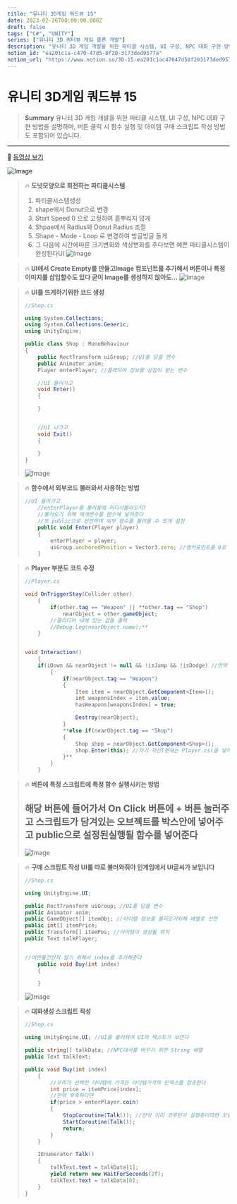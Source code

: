 ```yaml
---
title: "유니티 3D게임 쿼드뷰 15"
date: 2023-02-26T00:00:00.000Z
draft: false
tags: ["C#", "UNITY"]
series: ["유니티 3D 쿼터뷰 게임 클론 개발"]
description: "유니티 3D 게임 개발을 위한 파티클 시스템, UI 구성, NPC 대화 구현 방법을 설명하며, 버튼 클릭 시 함수 실행 및 아이템 구매 스크립트 작성 방법도 포함되어 있습니다."
notion_id: "ea201c1a-c470-47d5-8f20-3173ded9577a"
notion_url: "https://www.notion.so/3D-15-ea201c1ac47047d58f203173ded9577a"
---
```


# 유니티 3D게임 쿼드뷰 15

> **Summary**
> 유니티 3D 게임 개발을 위한 파티클 시스템, UI 구성, NPC 대화 구현 방법을 설명하며, 버튼 클릭 시 함수 실행 및 아이템 구매 스크립트 작성 방법도 포함되어 있습니다.

---

🎥 [동영상 보기](https://www.youtube.com/watch?v=r27DFyivQCY&list=PLO-mt5Iu5TeYkrBzWKuTCl6IUm_bA6BKy&index=15)

![Image](https://prod-files-secure.s3.us-west-2.amazonaws.com/09ccd4d5-876c-4bba-bbdf-cc77a0a11257/7df5f06e-f442-436b-8883-9d0aae1a41ff/Untitled.png?X-Amz-Algorithm=AWS4-HMAC-SHA256&X-Amz-Content-Sha256=UNSIGNED-PAYLOAD&X-Amz-Credential=ASIAZI2LB4664VMS37MH%2F20250724%2Fus-west-2%2Fs3%2Faws4_request&X-Amz-Date=20250724T102250Z&X-Amz-Expires=3600&X-Amz-Security-Token=IQoJb3JpZ2luX2VjEAIaCXVzLXdlc3QtMiJIMEYCIQCDi7d6o1Q918zdX%2FxWTew%2Fy%2BaFrT9zj%2BWaux0kxOr6KwIhAOf%2FdGJUPVk2D8szxIiu7jiAEC1a4Qrk7VZgoGh84XJeKv8DCCoQABoMNjM3NDIzMTgzODA1IgyTbBvZENwdO8qLExAq3AMBRBeFMoSePocZIhHpx%2Baoydbg653yw4WJhBo5wMaVgxd%2FYDOj24%2FNOZcHpepL%2B6VN%2BpuJeIsL7ZIySj0SMe5oppL8MYGUgtGkPLLQAltOwWd2f4H0jaO2kalxdm9r1n5tYknW3DE8i784etBl6hNRKgveeJLkSeL72MgwmZrVg8taSRqch%2BixU0ClO%2BfQT1moymYsgvDEye23fQ%2Fqrb%2FoLDuFliXqPBzglMTmRyozvJsm%2Bp30vYEqvl40ROh50uRET629dgcHfqVaEp8LFT5VXjaeSzll39WJVO4M2WfqZzN4TkB2qTMecTzxMtZuz%2BI4fmmDMYOvzRU0ZXhziuPny1sMwkQW4YDCq7l2mz5KlBcnV%2BT%2FU6HivZ7BE5p7ZID70wBFQ%2BY6LdTRBqscytlE%2BWEUTKq59LCn1JbeteZR2louVq5dsKzmPqP4KAhZFDQhPtlNxmUCvs%2BwRG7YRb12qzA5%2FxQJktcdMaZ6vTNlYhfCruUnPopXNHv9S25Luygg8X9xpW8ekNIkTPpmhCoTLCjh97r73gekgWrdcORoimX0uZdU83FrGLa0Lla%2Bh9uoK6Vsq3i8Jg7VMBEoG7qJznXb6j7GIdBLxJi%2Fo%2BjGcg3MMIX49f2pSX7%2B1DCB9ofEBjqkASbP3Y0DT5zWu2h9Qehp%2FJmKDaqefWv2sJtDqg0iI8iq%2FEFlHX5NetZIZTljMRf4tMwkAU1OlQ67UKIAgrNVYyhY%2BuqF0MVTIL90REKhKrvwBGKvwEj%2B18bBVS6%2B3D7NizSMH07FX9s0eqK08ev1qDeeqnWz%2B3aZNtsPqE7oe%2F1CASVMycajfPevsHhEusknscxzFXbXoMtViqA7Xz0jXfLYHJBw&X-Amz-Signature=dc77de8e2d5fd64eb385842645da04b1ee92a50be9be186fa43ef8436bbbab3e&X-Amz-SignedHeaders=host&x-amz-checksum-mode=ENABLED&x-id=GetObject)

> 🔥 **도넛모양으로 회전하는 파티클시스템**
> 1. 파티클시스템생성
> 1. shape에서 Donut으로 변경
> 1. Start Speed 0 으로 고정하여 흩뿌리지 않게
> 1. Shpae에서 Radius와 Donut Radius 조절
> 1. Shape - Mode - Loop 로 변경하여 빙글빙글 돌게
> 1. 그 다음에 시간에따른 크기변화와 색상변화를 주다보면 예쁜 파티클시스템이 완성된다UI
> ![Image](https://prod-files-secure.s3.us-west-2.amazonaws.com/09ccd4d5-876c-4bba-bbdf-cc77a0a11257/fb182a9a-4421-489e-9dde-69962a12cb00/Untitled.png?X-Amz-Algorithm=AWS4-HMAC-SHA256&X-Amz-Content-Sha256=UNSIGNED-PAYLOAD&X-Amz-Credential=ASIAZI2LB466UF4VDF4L%2F20250724%2Fus-west-2%2Fs3%2Faws4_request&X-Amz-Date=20250724T102251Z&X-Amz-Expires=3600&X-Amz-Security-Token=IQoJb3JpZ2luX2VjEAIaCXVzLXdlc3QtMiJHMEUCIQCndNBOwgNqyY%2BIZ4%2FCqojbfba43%2BYZc%2B89lHi%2FI78HdgIgNc4xyGPLU0L8qkNYR9MR8lPdlB%2B47o1TNemA5nBrgT8q%2FwMIKhAAGgw2Mzc0MjMxODM4MDUiDN1CsW7B%2BG%2BvuW1pNircA1wkFD9mXS2eOfVrDewMnizF1t%2B6PolekeDsdmj5QG8JQqUOux8LIX14ZDv053pD7o3hO7y%2BSGkX%2FSnBs3fczn4hTiOhP4mG0Vsli5mJrgNU03vwTOnY6XHaUJsNNe%2B%2BR0hTfwKRIwh6uuCKfSlg6WHHTkwS2M0tzNUeMz55YDY%2B5oqRPnQ%2FXeShU1EKj9IlhODYniJ85w8%2FYuv76lIRx2FzwGKWT6FlwSJvHDYRtCGJsznx4%2BvYO80z9vlgKUaX1ua5mJ649YbwGBTlPDmFyV1tUFXmJFjcXDZRxJWSFBgmik86Mf%2Brk%2Btw3%2Bb7ZLGPoqZ8q5B5IAh6pG6c2EuLtbH7M5e4pffS%2BjgwDoRbItvsYBa%2FU0CyA8wLtyy44irvOlFQncqorXLjqB%2F%2F6Aum7VWcxB6Mkw3EvMrY5s3znugqzeyawU36mVIxIO0K85FkXY6DBp3ZrK3nS%2Bl9SlvOHqXBfHSm7Pe%2FmbexzpEb5ftwv4Uh4TX7ctSLqaHzyI0JfpO1fysLk%2Frf4cgekBYBykYg3qPlFp0dLbPoNOwZzdpJ37akxCeSNoU%2FIk0Zi7%2B%2BH5GrbvastvsNRyHqaHmNv%2FgxyABgobHR5JawaQ7HbrPmODZQt4MccFHXCRH5MMf2h8QGOqUB2wHYF8c2QqHPFbt9B8Ui7FvXXMUJKXq9zFx7Vxu7vrzNGmImRmH1VCYHQEM%2BwYyRQnjmMB4K57%2BLHYV2KtrF5EEgA2YpLkJHFlQybVHvQlRD5x3cejSCTWZyj5Edn4M%2FnUnjqrmwz7xMcXCSk6jTFiPIQlKB8G%2Bm3nzIovf0ZcKi8E7d5tKiCrBG%2BJfyF6%2Fqxj6ewK2O7Ld79KJjUP8VfWF817XE&X-Amz-Signature=2c7752ff6c74d50b397921e234afd7b217a073fffa21b34e310e66a4d850e1c8&X-Amz-SignedHeaders=host&x-amz-checksum-mode=ENABLED&x-id=GetObject)
>
>

> 🔥 **UI에서 Create Empty를 만들고Image 컴포넌트를 추가해서 버튼이나 특정이미지를 삽입할수도 있다 굳이 Image를 생성하지 않아도…**
> ![Image](https://prod-files-secure.s3.us-west-2.amazonaws.com/09ccd4d5-876c-4bba-bbdf-cc77a0a11257/47a5e046-92fc-449d-9a9e-59e6e557d53e/Untitled.png?X-Amz-Algorithm=AWS4-HMAC-SHA256&X-Amz-Content-Sha256=UNSIGNED-PAYLOAD&X-Amz-Credential=ASIAZI2LB4665QTKODVM%2F20250724%2Fus-west-2%2Fs3%2Faws4_request&X-Amz-Date=20250724T102251Z&X-Amz-Expires=3600&X-Amz-Security-Token=IQoJb3JpZ2luX2VjEAIaCXVzLXdlc3QtMiJHMEUCIQCqsN8Pm0N65yqT4i%2FdHBlRdKQEO8OcHQuYbHCCE%2F6A7QIgaOs4iy%2BZ00jtXueK4g8vW2%2ByoXKltm7KRpdXW3gGjosq%2FwMIKhAAGgw2Mzc0MjMxODM4MDUiDA0QG1XoBmcRvT5erircA%2FT%2BD70oZCOD98vuXqeIASOCsFe%2BPqgXaZxRvYqf1kelRAgzcn6KS14CwKQ58v5q1%2B8bt7pEbNv0WdpyBsrP7haf%2FYQn1zgZiDw1tGiChId0FCFkqfr6dqsz4WNo1TeAP3FMexOvA4KZTZ%2BdZO9mse41V68wctEAUuDJK8xJl2K2E2rmAiaFP4naLyNfBc55zMyykI5qG%2FUBbc7t6OgrZKsWUXVxq9eOH6C8FSTI5MtIJIL4ayqgXOF5Z2mvltIMfwR%2BJgwsmm8y3r%2Fu3hg%2B1moF7susvRbmt1HBg965TqOLWH7tK%2FT0PKW7IRK5g9%2F0C%2FYqIzI5%2FDkQs0oCUxLg8yq0JggHrBdcqMZmviSAj9VdrCsOCcTZBXoOHOlGPa%2B%2BoAi4Q9mjYv7rCqqMkK17QcmtU%2BJipuNoownqklXeaB7ir5BKLSjWKVhzC34ME9NLL7HFsgn77JE1gSoyFYdLhGrLbtPuMiAmR4uLHIaNhKnWtdO9UW8oiC%2FADsCpyx1tdbrbVInbkypMlgBdyOf%2BfGmU%2FbCqnUMbVLQPj633nUfZvCi3180hXJXXG6H%2F2dN7lZEwHSaD2z8OMP%2F968hcXwik10jo3UU9K%2FZqy6T7avs5x57st%2B8QgTQQDjbyMKj2h8QGOqUBXv3vjaSgUrxpg1NvO%2BecLm9R3gG082mRp9flua7H%2FKrfYWh11jyF%2BqbgUXu4K4AXIrLw1vBB92wlLhV5UnymIOYnmRP7UrWr7qZNkk0DjEAokfvT683%2BjrLspXJK1n8jZLuqmVzAKHdQmIycE2TYCx4mwDazNuSDmyCmAHoCQx%2BNIrU3woVFjYvNJnIJKnfQRA62hQ959RLfN0AnDMDkq9cv1GEj&X-Amz-Signature=83c6131d83b012cca1bfd68e524d293a576a1a4379a78af9ec44e8e1b112fbbe&X-Amz-SignedHeaders=host&x-amz-checksum-mode=ENABLED&x-id=GetObject)
>
>

> 🔥 **UI를 뜨게하기위한 코드 생성**
> ```c#
> //Shop.cs
>
> using System.Collections;
> using System.Collections.Generic;
> using UnityEngine;
>
> public class Shop : MonoBehaviour
> {
>     public RectTransform uiGroup; //UI를 담을 변수
>     public Animator anim;
>     Player enterPlayer; //플레이어 정보를 상점이 받는 변수
>
>     //UI 들어가고
>     void Enter()
>     {
>
>     }
>
>
>     //UI 나가고
>     void Exit()
>     {
>
>     }
> }
> ```
>
> ![Image](https://prod-files-secure.s3.us-west-2.amazonaws.com/09ccd4d5-876c-4bba-bbdf-cc77a0a11257/9dc66431-f34b-4536-b4bf-a4ec40ecd727/Untitled.png?X-Amz-Algorithm=AWS4-HMAC-SHA256&X-Amz-Content-Sha256=UNSIGNED-PAYLOAD&X-Amz-Credential=ASIAZI2LB466QAE7KTCV%2F20250724%2Fus-west-2%2Fs3%2Faws4_request&X-Amz-Date=20250724T102252Z&X-Amz-Expires=3600&X-Amz-Security-Token=IQoJb3JpZ2luX2VjEAIaCXVzLXdlc3QtMiJIMEYCIQD%2FPwctCHsdB2k5XT6DZoH6Fof0Hmc4%2Burljs4nC1qlkQIhAK7ylra%2B4U31fCndbo%2B2i8zCdqvLrUYhWpiXyODsKYJ0Kv8DCCoQABoMNjM3NDIzMTgzODA1IgyaFCviKfsWfm20NiQq3ANuKb6UG9ELiTkBor8ZE%2BAMlCIHA%2FfcviYNhCqWjVrqShxkXQg3cFSwtreviFdGu40E1vDF0UcuEDq9I%2FjkMGnqvPhxryq1mCY71Oo2DYsuPgCX4y48eLF2ChG%2BAbFf2JQAKqdQ7D9mo5agiIJEXDIHpBkdojqv0%2BnE0R8DJ1Kd3U0C5EPoOTUHUScTfYBDjaW35mm4cgIUnLJVT5Nx2oika%2FgnzPMwnGMzRsu5WBqLtpO3XpWhxMmibS3IZtKK0RDjD2Myro3W%2BBOhh1a%2BqtErwPYT1pZw99VHZIcVg7242CyOas9EOGusnmhcyvy5vmt5%2B7xcr%2FfMetj1Nih2OW8PvC8ApWWauD5TKzS%2B6o7EYPoRtVmfmYJnCmuwDdAxZzWq1UxOQue2lkjrUUAxo4Qlqfa9hFsDxbxLULYWJWakTFZieCPZ3ZHwWb4JxbKrPNlFleY%2BcgCcrfA9rJC2A8RW%2BMJ9EBYfH0NHVhNEyo9XkU4MmULb0nYKWpp8jFbgHrjwLyG29W8BoFr1q2bplAO%2Foj2S1vw9r1pqaGerfKePdzAshEIjyGhsuapU8ue%2BhaKxWL36t7y4JR0bv8szA4wHyHKEOHJrqhI5BsOyz3bU4DqW3ua5bRE9b%2BmnYDC39YfEBjqkAYIZ5LODupGBiZ5tjyrbGkveA8HG%2BQvaXiVg1ki5QHiX1tIqc6jieEnHG7pLNs3kwUGvNQD5JUcV3pZUqSKhCRXTfkKp4HQo83s87HBMznQXIff9slM%2FES2%2FTysKJiOIfwqUmEws0VLEfSGZdeO9dpOYxGxLAaSC5IAjUmucJZyv8Oy6kQwef22%2FSWf8ad65tGsI8ZpV8TlXcWu%2BAnoGEgoZ4CG9&X-Amz-Signature=45dd3250ece2eeab7e228bb09e70c9c0569e87e6c9aebc80e39608e5582e497f&X-Amz-SignedHeaders=host&x-amz-checksum-mode=ENABLED&x-id=GetObject)
>
>

> 🔥 **함수에서 외부코드 불러와서 사용하는 방법**
> ```javascript
> //UI 들어가고
>     //enterPlayer를 불러올때 어디서불러오지?
>     //불러오기 위해 매개변수를 함수에 넣어준다
>     //또 public으로 선언하여 외부 함수를 불러올 수 있게 설정
>     public void Enter(Player player)
>     {
>         enterPlayer = player;
>         uiGroup.anchoredPosition = Vector3.zero; //앵커포인트를 0로 고정하여 화면 중앙에
>     }
> ```
>
>

> 🔥 **Player 부분도 코드 수정**
> ```c#
> //Player.cs
>
> void OnTriggerStay(Collider other) 
>     {
>         if(other.tag == "Weapon" || **other.tag == "Shop")
>             nearObject = other.gameObject;
>         //콜라디어 내에 있는 값들 출력
>         //Debug.Log(nearObject.name);**
>     }
>
>
> void Interaction()
>     {
>     if(iDown && nearObject != null && !isJump && !isDodge) //만약 아이템이 눌린상태라면 (e가눌린상태라면)
>         {
>             if(nearObject.tag == "Weapon")
>             {
>                 Item item = nearObject.GetComponent<Item>();
>                 int weaponsIndex = item.value;
>                 hasWeapons[weaponsIndex] = true;
>
>                 Destroy(nearObject);
>             }
>             **else if(nearObject.tag == "Shop")
>             {
>                 Shop shop = nearObject.GetComponent<Shop>();
>                 shop.Enter(this); //자기 자신(현재는 Player.cs)을 넣어준다
>             }**
>         }
>     }
> ```
>
>

> 🔥 **버튼에 특정 스크립트에 특정 함수 실행시키는 방법**
> ## 해당 버튼에 들어가서 On Click 버튼에 + 버튼 눌러주고 스크립트가 담겨있는 오브젝트를 박스안에 넣어주고 public으로 설정된실행될 함수를 넣어준다
>
> ![Image](https://prod-files-secure.s3.us-west-2.amazonaws.com/09ccd4d5-876c-4bba-bbdf-cc77a0a11257/43ca8874-163f-459b-bc42-117f0f09cd94/Untitled.png?X-Amz-Algorithm=AWS4-HMAC-SHA256&X-Amz-Content-Sha256=UNSIGNED-PAYLOAD&X-Amz-Credential=ASIAZI2LB466UFAKJKSE%2F20250724%2Fus-west-2%2Fs3%2Faws4_request&X-Amz-Date=20250724T102253Z&X-Amz-Expires=3600&X-Amz-Security-Token=IQoJb3JpZ2luX2VjEAIaCXVzLXdlc3QtMiJHMEUCIQCpqV%2BOgaKSxKSIr7lWdv2IN7SPo7mijnwHypXVe7ryJgIgL%2BRQC1ntRqvWkFJGkWOA6%2FcHsaEjlG5RRqfACJachuAq%2FwMIKhAAGgw2Mzc0MjMxODM4MDUiDMiByRDt5Qw9bjWplSrcAw0sFQDPj%2Ff0T5W%2FGEl6iZ51GyllgMaky4sPaGa1UmSQsfyVahNYSRXcjZ%2B4%2F8KL8%2BlbKxrIZ9Qwd6Z0W1VEwr8qzE%2BIFTm6KlS7vLpvBzATB194QVZQRYEehwqMatQnin7RVtg6SOLhF4PuP2Z9AD%2F5erO2qFjb3wh%2BjCGm89GSgYTKPuz8CTlH0snzyLRMyZYO2VNBMGJhDvh2h7WTmkWL7xjsqSAEWIdb4nPI1rYI3b44YE%2Fdy8zU813nbgGOhHbu0KCSGR7bA12ZFvqMG37PQeFLr9B5I4Gpi5qM4Vn2w%2B%2BQ%2Fp0fyO4jDbaeddBz6c3%2BBKQW8jjbPNFOvexnuGQjlztKvuW%2BpxnSVlqyG4My2PNQbqCyemWQyPm39GZPQpc9UYvvaf02f0GA3KEMLH2v7JpCfSOqsXO4llp7n%2BWrDXzoqTaPkwhAXxhawSoaien1CDpCn0c%2Fg2oGURashqGx%2F8QuRwbrhYJ3g2jWJRwqLhtH6wOjgH2jzhVF3TMoQD%2BCtWr7ScCHkEyFBvPLyZIjvk5J39U%2BB6sevbLg9SpdUgzS1mefo78XjzrHvv5hGnMcHSGhjIIagi2MJybEpIPK8DRsEKk%2BwN%2FioXOU78E71LtFRFthhUKWfJ7uMIr2h8QGOqUBiIXp4S4V0DMBq9QB1iNC1LN4JStSGV3dz3DlEDV%2FfRJqWdY9WTq3VNwRa0%2BtNBdoV5ZkL2smhaTKSsSy9t7u2JZZhxgAo1mXFTNcpZmncrV1Sj%2FEPh4s3%2FZYfEVLwUaCxg1CrOc3cProSH71IIQAn%2FOXEb%2FRHEwvgSE1Pju63vsd9u1EpoLkZINeSD%2BGEsMX5TBZ9cJGG8W9%2FuaSNhGRbatOBL11&X-Amz-Signature=6cbd98b62ae7a8113517e7df82c4adec0c73cd555bb1c3ea28e21160399c2444&X-Amz-SignedHeaders=host&x-amz-checksum-mode=ENABLED&x-id=GetObject)
>
>

> 🔥 **구매 스크립트 작성 UI를 따로 불러와줘야 인게임에서 UI글씨가 보입니다**
> ```c#
> //Shop.cs
>
> using UnityEngine.UI;
>
> public RectTransform uiGroup; //UI를 담을 변수
> public Animator anim;
> public GameObject[] itemObj; //아이템 정보를 불러오기위해 배열로 선언
> public int[] itemPrice;
> public Transform[] itemPos; //아이템이 생성될 위치
> public Text talkPlayer;
>
>
> //어떤물건인지 알기 위해서 index를 추가해준다
>     public void Buy(int index)
>     {
>
>     }
> ```
>
> ![Image](https://prod-files-secure.s3.us-west-2.amazonaws.com/09ccd4d5-876c-4bba-bbdf-cc77a0a11257/d1861306-dd00-4595-941b-7172a8f0b519/Untitled.png?X-Amz-Algorithm=AWS4-HMAC-SHA256&X-Amz-Content-Sha256=UNSIGNED-PAYLOAD&X-Amz-Credential=ASIAZI2LB46622HI5MAQ%2F20250724%2Fus-west-2%2Fs3%2Faws4_request&X-Amz-Date=20250724T102253Z&X-Amz-Expires=3600&X-Amz-Security-Token=IQoJb3JpZ2luX2VjEAIaCXVzLXdlc3QtMiJGMEQCIFQq8OxyBVdMczzbJN%2FrrcGX7NStcFjloDjtXVmNnbakAiBUQHVv4635XkBRJvyJdcHh6djWmp%2BNsBYALYgbE5ibUSr%2FAwgqEAAaDDYzNzQyMzE4MzgwNSIM0ZsKIXkCpP98es8AKtwDkKWPbymCNemB%2FeOlxoWvjU7FFsIXvx9EwgcylMCXTWQpY%2F8%2BUJBfIeyHTgIBhUbrJneOOzYojGy7JEoR9d2HFNHti2wPv5RRhq%2BklLP%2BuG2IlQydDUYqLNPfaaQoH9%2FQruE0aBPJKCq0NExEnL5qKztUB964FFp36I2cPGIS%2F8OjHPOhpz4%2Fuh9WPNKSbALEZcSpXyz%2FG13NRJvfoBCK%2B%2FSF6Ew9sm4hQdM6tnJZvmxA%2BKa%2FLd2MCK%2FTzOqhNQUJ7Rt3btmCqRQJD0LDDsgp9zlGb3MDX%2Fkd8LojZZCA8rDsBOgHldTPLfwzibFYxxgrtQkTWNXni9n4lj7Ry0VSk%2BWh1HXUM%2BJ3fG3w2qfE4hC7%2F8STamOK3PVO36PjNv7iw4RKy8cVAS6y1tusuV%2F6pxQ9LFbKabqYu5nBz1s5X%2Bwu5Q4DhRF836QBD7MenmPgZUEvE3kHg3TmkNfu%2Fc4DVj8m68hM3cEEPYzTod8yUtIWjw3iVdHewqSzn%2BU3FittZrhzgsaCvzzJ4PYdZ%2Bmy6Js6EvNOsnpMG1dxXaW5FdpSg3geLeMhbnITb1ibHA2fitA8IrNOAiQBa46xhZY9pkSv38vz4Wenn%2BbV6%2FHlCgzZWVihorpCqcCK5OAw4fWHxAY6pgE%2BR6V0tRDPLb8C8KOmXb1h1uuCAHnwoxZrfKMt9cgWWE29X%2FeYQoi0YuN%2Fz3XuBKYqVPqxDgj147V0cF9ifsELY8uGm2PePqe58GCeciv2z5Unmi0XWwrMPPpkXfPhBNt0yizwDpVt4GVWgru6JNVt4nwPcXn9H6GWprfSw8J4a8bqB1emSxyj3UcjIwGJ%2BmMEO8tgcBbT9%2FiBYQQ5OV94MjoPWAaO&X-Amz-Signature=fd8e0c50c14b01a526cacd6496d15cd384d0b2e673e8475c061f304512f71041&X-Amz-SignedHeaders=host&x-amz-checksum-mode=ENABLED&x-id=GetObject)
>
>

> 🔥 **대화생성 스크립트 작성**
> ```c#
> //Shop.cs
>
> using UnityEngine.UI; //UI를 불러와야 UI의 텍스트가 보인다
>
> public string[] talkData; //NPC대사를 바꾸기 위한 String 배열
> public Text talkText;
>
> public void Buy(int index)
>     {
>         //우리가 선택한 아이템의 가격은 아이템가격의 인덱스를 참조한다
>         int price = itemPrice[index];
>         //만약 부족하다면
>         if(price > enterPlayer.coin)
>         {
>             StopCoroutine(Talk()); //만약 이미 코루틴이 실행중이라면 꼬일수있기때문에 코드를 종료시켜준다
>             StartCoroutine(Talk());
>             return;
>         }
>     }
>
>     IEnumerator Talk()
>     {
>         talkText.text = talkData[1];
>         yield return new WaitForSeconds(2f);
>         talkText.text = talkData[0];
>     }
> }
> ```
>
>

